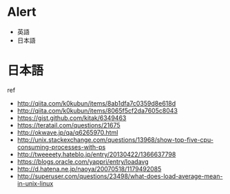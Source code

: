 # Alert

* 英語
* 日本語

# 日本語

ref 

* http://qiita.com/k0kubun/items/8ab1dfa7c0359d8e618d
* http://qiita.com/k0kubun/items/8065f5cf2da7605c8043
* https://gist.github.com/kitak/6349463
* https://teratail.com/questions/21675
* http://okwave.jp/qa/q6265970.html
* http://unix.stackexchange.com/questions/13968/show-top-five-cpu-consuming-processes-with-ps
* http://tweeeety.hateblo.jp/entry/20130422/1366637798
* https://blogs.oracle.com/yappri/entry/loadavg
* http://d.hatena.ne.jp/naoya/20070518/1179492085
* http://superuser.com/questions/23498/what-does-load-average-mean-in-unix-linux
